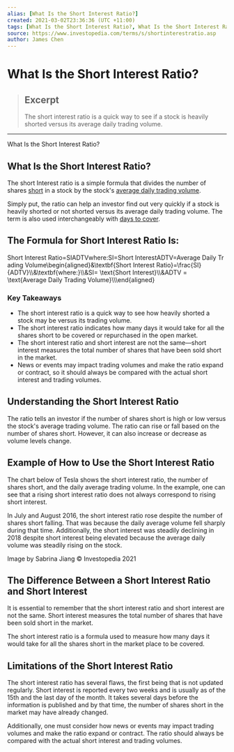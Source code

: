 ```yaml
---
alias: [What Is the Short Interest Ratio?]
created: 2021-03-02T23:36:36 (UTC +11:00)
tags: [What Is the Short Interest Ratio?, What Is the Short Interest Ratio?]
source: https://www.investopedia.com/terms/s/shortinterestratio.asp
author: James Chen
---
```


# What Is the Short Interest Ratio?

> ## Excerpt
> The short interest ratio is a quick way to see if a stock is heavily shorted versus its average daily trading volume.

---

What Is the Short Interest Ratio?
## What Is the Short Interest Ratio?

The short Interest ratio is a simple formula that divides the number of shares [short](https://www.investopedia.com/terms/s/short.asp) in a stock by the stock's [average daily trading volume](https://www.investopedia.com/terms/a/averagedailytradingvolume.asp).

Simply put, the ratio can help an investor find out very quickly if a stock is heavily shorted or not shorted versus its average daily trading volume. The term is also used interchangeably with [days to cover](https://www.investopedia.com/terms/d/daystocover.asp).

## The Formula for Short Interest Ratio Is:

Short Interest Ratio\=SIADTVwhere:SI\=Short InterestADTV\=Average Daily Trading Volume\\begin{aligned}&\\textbf{Short Interest Ratio}=\\frac{SI}{ADTV}\\\\&\\textbf{where:}\\\\&SI= \\text{Short Interest}\\\\&ADTV = \\text{Average Daily Trading Volume}\\\\\\end{aligned}

### Key Takeaways

-   The short interest ratio is a quick way to see how heavily shorted a stock may be versus its trading volume.
-   The short interest ratio indicates how many days it would take for all the shares short to be covered or repurchased in the open market.
-   The short interest ratio and short interest are not the same—short interest measures the total number of shares that have been sold short in the market.
-   News or events may impact trading volumes and make the ratio expand or contract, so it should always be compared with the actual short interest and trading volumes.

## Understanding the Short Interest Ratio

The ratio tells an investor if the number of shares short is high or low versus the stock's average trading volume. The ratio can rise or fall based on the number of shares short. However, it can also increase or decrease as volume levels change.

## Example of How to Use the Short Interest Ratio

The chart below of Tesla shows the short interest ratio, the number of shares short, and the daily average trading volume. In the example, one can see that a rising short interest ratio does not always correspond to rising short interest.

In July and August 2016, the short interest ratio rose despite the number of shares short falling. That was because the daily average volume fell sharply during that time. Additionally, the short interest was steadily declining in 2018 despite short interest being elevated because the average daily volume was steadily rising on the stock.

Image by Sabrina Jiang © Investopedia 2021

## The Difference Between a Short Interest Ratio and Short Interest

It is essential to remember that the short interest ratio and short interest are not the same. Short interest measures the total number of shares that have been sold short in the market.

The short interest ratio is a formula used to measure how many days it would take for all the shares short in the market place to be covered.

## Limitations of the Short Interest Ratio

The short interest ratio has several flaws, the first being that is not updated regularly. Short interest is reported every two weeks and is usually as of the 15th and the last day of the month. It takes several days before the information is published and by that time, the number of shares short in the market may have already changed.

Additionally, one must consider how news or events may impact trading volumes and make the ratio expand or contract. The ratio should always be compared with the actual short interest and trading volumes.
